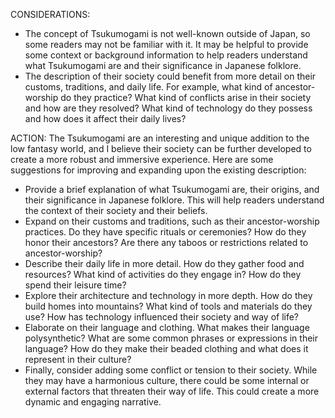 CONSIDERATIONS:
- The concept of Tsukumogami is not well-known outside of Japan, so some readers may not be familiar with it. It may be helpful to provide some context or background information to help readers understand what Tsukumogami are and their significance in Japanese folklore.
- The description of their society could benefit from more detail on their customs, traditions, and daily life. For example, what kind of ancestor-worship do they practice? What kind of conflicts arise in their society and how are they resolved? What kind of technology do they possess and how does it affect their daily lives?

ACTION:
The Tsukumogami are an interesting and unique addition to the low fantasy world, and I believe their society can be further developed to create a more robust and immersive experience. Here are some suggestions for improving and expanding upon the existing description:

- Provide a brief explanation of what Tsukumogami are, their origins, and their significance in Japanese folklore. This will help readers understand the context of their society and their beliefs.
- Expand on their customs and traditions, such as their ancestor-worship practices. Do they have specific rituals or ceremonies? How do they honor their ancestors? Are there any taboos or restrictions related to ancestor-worship?
- Describe their daily life in more detail. How do they gather food and resources? What kind of activities do they engage in? How do they spend their leisure time?
- Explore their architecture and technology in more depth. How do they build homes into mountains? What kind of tools and materials do they use? How has technology influenced their society and way of life?
- Elaborate on their language and clothing. What makes their language polysynthetic? What are some common phrases or expressions in their language? How do they make their beaded clothing and what does it represent in their culture?
- Finally, consider adding some conflict or tension to their society. While they may have a harmonious culture, there could be some internal or external factors that threaten their way of life. This could create a more dynamic and engaging narrative.